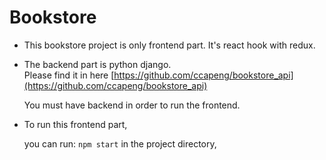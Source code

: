 # Bookstore

- This bookstore project is only frontend part. 
	It's react hook with redux.
	
- The backend part is python django.  
	Please find it in here [https://github.com/ccapeng/bookstore_api](https://github.com/ccapeng/bookstore_api)  
	
	You must have backend in order to run the frontend.

- To run this frontend part,

	you can run:
	`npm start`
	in the project directory, 